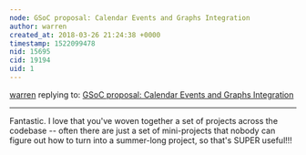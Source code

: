 ```yaml
---
node: GSoC proposal: Calendar Events and Graphs Integration
author: warren
created_at: 2018-03-26 21:24:38 +0000
timestamp: 1522099478
nid: 15695
cid: 19194
uid: 1
---
```




[warren](../profile/warren) replying to: [GSoC proposal: Calendar Events and Graphs Integration](../notes/500swapnil/02-07-2018/social-media-integration)

----
Fantastic. I love that you've woven together a set of projects across the codebase -- often there are just a set of mini-projects that nobody can figure out how to turn into a summer-long project, so that's SUPER useful!!!